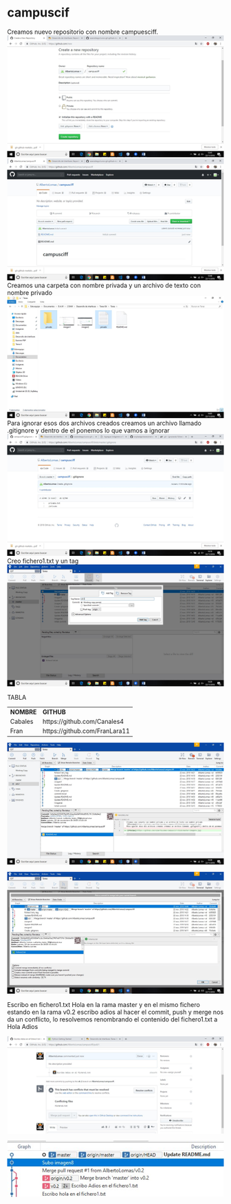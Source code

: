 # campuscif
Creamos nuevo repositorio con nombre campuesciff.
![Preview](https://github.com/AlbertoLomas/campusciff/blob/master/imagen1.jpg)
![Preview](https://github.com/AlbertoLomas/campusciff/blob/master/imagen2.jpg)
Creamos una carpeta con nombre privada y un archivo de texto con nombre privado
![Preview](https://github.com/AlbertoLomas/campusciff/blob/master/imagen3.jpg)
Para ignorar esos dos archivos creados creamos un archivo llamado .gitignore y dentro de el ponemos lo que vamos a ignorar
![Preview](https://github.com/AlbertoLomas/campusciff/blob/master/imagen4.jpg)
Creo fichero1.txt y un tag 
![Preview](https://github.com/AlbertoLomas/campusciff/blob/master/imagen5.jpg)

TABLA
<table>
<tr>
  <td><strong>NOMBRE</strong></td>
  <td><strong>GITHUB</strong></td>
</tr>
 
<tr>
  <td>Cabales</td>
  <td>https://github.com/Canales4</td>
</tr>
 
<tr>
  <td>Fran</td>
  <td>https://github.com/FranLara11</td>
</tr>

</table>

![Preview](https://github.com/AlbertoLomas/campusciff/blob/master/imagen6.jpg)

![Preview](https://github.com/AlbertoLomas/campusciff/blob/master/imagen7.jpg)

Escribo en fichero1.txt Hola en la rama master y en el mismo fichero estando en la rama v0.2 escribo adios al hacer el commit, push y merge nos da un conflicto, lo resolvemos renombrando el contenido del fichero1.txt a Hola Adios 

![Preview](https://github.com/AlbertoLomas/campusciff/blob/master/imagen8.jpg)

![Preview](https://github.com/AlbertoLomas/campusciff/blob/master/imagen9.jpg)
